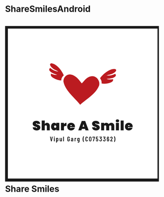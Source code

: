 # ShareSmilesAndroid
# ![Logo](https://github.com/vipulgarg192/ShareSmilesAndroid/blob/master/app/src/main/res/drawable/ic_applogo.png) Share Smiles
